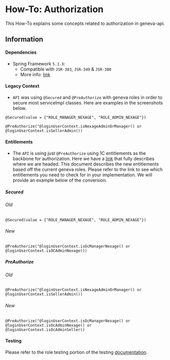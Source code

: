 # How-To: Authorization

This How-To explains some concepts related to authorization in geneva-api.

## Information

#### Dependencies

- Spring Framework `5.1.X`:
  - Compatible with `JSR-303`, `JSR-349` & `JSR-380`
  - More
    info: [link](https://docs.spring.io/spring/docs/5.1.x/spring-framework-reference/core.html#validation)

#### Legacy Context

- `API` was using `@Secured` and `@PreAuthorize` with geneva roles in order to secure most
  serviceImpl classes. Here are examples in the screenshots below.

```
@Secured(value = {"ROLE_MANAGER_NEXAGE", "ROLE_ADMIN_NEXAGE"})
```

```
@PreAuthorize("@loginUserContext.isNexageAdminOrManager() or @loginUserContext.isSellerAdmin())
```

#### Entitlements

- The `API` is using just `@PreAuthorize` using 1C entitlements as the backbone for
  authorization. Here we have
  a [link](https://docs.google.com/document/d/131Pezku8AvreIXxNr8prXZ0X39S2Zo7MgmfLZMgIBio/edit#heading=h.geadxmwzly6e)
  that fully describes where we are headed. This document describes the new entitlements based off
  the current geneva roles. Please refer to the link to see which entitlements you need to check for
  in your implementation. We will provide an example below of the conversion.

##### Secured

###### Old

```
@Secured(value = {"ROLE_MANAGER_NEXAGE", "ROLE_ADMIN_NEXAGE"})
```

###### New

```
@PreAuthorize("@loginUserContext.isOcManagerNexage() or @loginUserContext.isOCAdminNexage())
```

##### PreAuthorize

###### Old

```
@PreAuthorize("@loginUserContext.isNexageAdminOrManager() or @loginUserContext.isSellerAdmin())
```

###### New

```
@PreAuthorize("@loginUserContext.isOcManagerNexage() or @loginUserContext.isOcAdminNexage() or @loginUserContext.isOcAdminSeller()
```

#### Testing

Please refer to the role testing portion of the testing [documentation](/docs/TESTING.md#role-testing).
